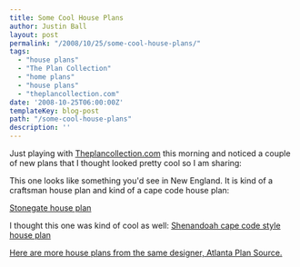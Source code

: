 ```yaml
---
title: Some Cool House Plans
author: Justin Ball
layout: post
permalink: "/2008/10/25/some-cool-house-plans/"
tags:
  - "house plans"
  - "The Plan Collection"
  - "home plans"
  - "house plans"
  - "theplancollection.com"
date: '2008-10-25T06:00:00Z'
templateKey: blog-post
path: "/some-cool-house-plans"
description: ''
---
```


Just playing with [Theplancollection.com][1] this morning and noticed a couple of new plans that I thought looked pretty cool so I am sharing:

 [1]: http://www.theplancollection.com

This one looks like something you'd see in New England. It is kind of a craftsman house plan and kind of a cape code house plan:

<a href="http://www.theplancollection.com/house-plans/home-plan-24679">Stonegate house plan</a>

I thought this one was kind of cool as well:
<a href="http://www.theplancollection.com/house-plans/home-plan-24682">Shenandoah cape code style house plan</a>

<a href="http://www.theplancollection.com/house-plans/designer-107">Here are more house plans from the same designer, Atlanta Plan Source.</a>
